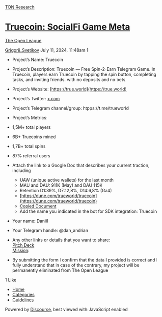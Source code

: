 [TON Research](/)

# [Truecoin: SocialFi Game Meta](/t/truecoin-socialfi-game-meta/28302)

[The Open League](/c/the-open-league/56) 

    

[Grigorii\_Svetikov](https://tonresear.ch/u/Grigorii_Svetikov)  July 11, 2024, 11:48am  1

*   Project’s Name: Truecoin
    
*   Project’s Description: Truecoin — Free Spin-2-Earn Telegram Game. In Truecoin, players earn Truecoin by tapping the spin button, completing tasks, and inviting friends. with no deposits and no bets.
    
*   Project’s Website: [https://true.world](https://true.world)
    
*   Project’s Twitter: [x.com](https://x.com/TRUExWorld)
    
*   Project’s Telegram channel/group: htpps://t.me/trueworld
    

*   Project’s Metrics:
    
*   1,5M+ total players
    
*   6B+ Truecoins mined
    
*   1,7B+ total spins
    
*   87% referral users
    
*   Attach the link to a Google Doc that describes your current traction, including
    
    *   UAW (unique active wallets) for the last month
    *   MAU and DAU: 911K (May) and DAU 115K
    *   Retention D1:39%, D7:12,8%, D14:6,8% (Ga4)
    *   [https://dune.com/trueworld/truecoin](https://dune.com/trueworld/truecoin)
    *   [Copied Document](https://docs.google.com/document/d/1GuRCiDrVS9IZdJmoR6nfnp1LnVoYk1yxV00HWee1IUE/edit?usp=sharing)
    *   Add the name you indicated in the bot for SDK integration: Truecoin
*   Your name: Daniil
    
*   Your Telegram handle: @dan\_andrian
    
*   Any other links or details that you want to share:  
    [Pitch Deck](https://truefuture.notion.site/Pitch-Deck-EN-bdef4a81e56d440e88c77d2dcb7a0b37?pvs=4)  
    [Mission](https://www.notion.so/truefuture/Vision-and-Strategy-c48439e35b71445fa16a2b37b795beeb?pvs=4):
    
*   By submitting the form I confirm that the data I provided is correct and I fully understand that in case of the contrary, my project will be permanently eliminated from The Open League
    

  1 Like

*   [Home](/)
*   [Categories](/categories)
*   [Guidelines](/guidelines)

Powered by [Discourse](https://www.discourse.org), best viewed with JavaScript enabled